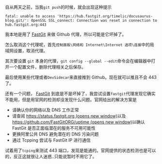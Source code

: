 自从两天之前，当我`git push`的时候，就会出现这种提示

```
fatal: unable to access 'https://hub.fastgit.org/timelic/docusaurus-blog.git/': OpenSSL SSL_connect: Connection was reset in connection to hub.fastgit.org:443
```

我本地是用了 [FastGit](https://doc.fastgit.org/) 来做 Github 代理，所以可能是它坏掉了。

怎么取消这个代理呢，首先`控制面板\网络和 Internet\Internet 选项\连接`中的局域网设置，取消代理。

其次要设置 `git` 本身的代理，`git config --global --edit`命令会在编辑器中打开一个配置文件，删除代理相关之后保存。



最后使用某些代理或者`DevSidecar`来直接推到 Github。现在就可以推且不会 443 了。



还有一个问题， [FastGit](https://doc.fastgit.org/) 到底是不是坏掉了，我尝试设置`fastgit`代理发现它确实不能用，但是用官网的检测却没发现什么问题。官网给出的解决方案是

+ 请确认你的网络以及 DNS 工作正常
+ 请查阅 [https://status.fastgit.org (opens new window)](https://status.fastgit.org/)以及 [https://github.com/FastGitORG/uptime (opens new window)](https://github.com/FastGitORG/uptime)以确认 FastGit 是否正面临潜在的服务不可用可能性
+ 更换阿里公共 DNS 避免潜在的 DNS 污染问题
+ 通过 Tcpping 尝试与 FastGit IP 进行通信

试着用了`tcping`来测试 443 端口，发现是能通的。官网提供的状态检测也是可以的，反正这就很让人迷惑..只能说暂时不用它了。